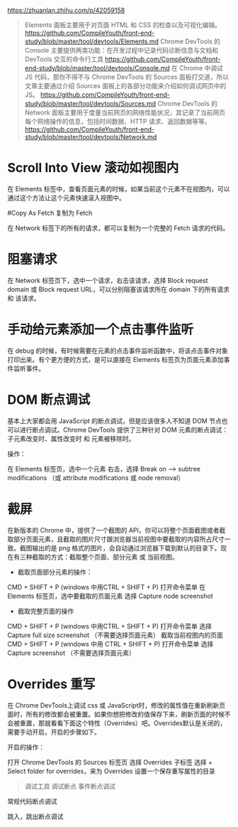 https://zhuanlan.zhihu.com/p/42059158
> Elements 面板主要用于对页面 HTML 和 CSS 的检查以及可视化编辑。
https://github.com/CompileYouth/front-end-study/blob/master/tool/devtools/Elements.md
> Chrome DevTools 的 Console 主要提供两类功能：在开发过程中记录代码诊断信息与文档和 DevTools 交互的命令行工具
https://github.com/CompileYouth/front-end-study/blob/master/tool/devtools/Console.md
> 在 Chrome 中调试 JS 代码，那你不得不与 Chrome DevTools 的 Sources 面板打交道，所以文章主要通过介绍 Sources 面板上的各部分功能来介绍如何调试网页中的 JS。
https://github.com/CompileYouth/front-end-study/blob/master/tool/devtools/Sources.md
> Chrome DevTools 的 Network 面板主要用于度量当前网页的网络性能状况，其记录了当前网页每个网络操作的信息，包括时间数据、HTTP 请求、返回数据等等。
https://github.com/CompileYouth/front-end-study/blob/master/tool/devtools/Network.md
# Scroll Into View 滚动如视图内

在 Elements 标签中，查看页面元素的时候，如果当前这个元素不在视图内，可以通过这个方法让这个元素快速滚入视图中。

#Copy As Fetch 复制为 Fetch

在 Network 标签下的所有的请求，都可以复制为一个完整的 Fetch 请求的代码。

# 阻塞请求

在 Network 标签页下，选中一个请求，右击该请求，选择 Block request domain 或 Block request URL，可以分别阻塞该请求所在 domain 下的所有请求 和 该请求。

# 手动给元素添加一个点击事件监听

在 debug 的时候，有时候需要在元素的点击事件监听函数中，将该点击事件对象打印出来。有个更方便的方式，是可以直接在 Elements 标签页为页面元素添加事件监听事件。

# DOM 断点调试

基本上大家都会用 JavaScript 的断点调试，但是应该很多人不知道 DOM 节点也可以进行断点调试。Chrome DevTools 提供了三种针对 DOM 元素的断点调试：子元素改变时、属性改变时 和 元素被移除时。

操作：

在 Elements 标签页，选中一个元素
右击，选择 Break on --> subtree modifications （或 attribute modifications 或 node removal）

# 截屏

在新版本的 Chrome 中，提供了一个截图的 API，你可以将整个页面截图或者截取部分页面元素，且截取的图片尺寸跟浏览器当前视图中要截取的内容所占尺寸一致。截图输出的是 png 格式的图片，会自动通过浏览器下载到默认的目录下。现在有三种截取的方式：截取整个页面、部分元素 或 当前视图。

- 截取页面部分元素的操作：

CMD + SHIFT + P (windows 中用CTRL + SHIFT + P) 打开命令菜单
在 Elements 标签页，选中要截取的页面元素
选择 Capture node screenshot

- 截取完整页面的操作

CMD + SHIFT + P (windows 中用CTRL + SHIFT + P) 打开命令菜单
选择 Capture full size screenshot （不需要选择页面元素）
截取当前视图内的页面
CMD + SHIFT + P (windows 中用 CTRL + SHIFT + P) 打开命令菜单
选择 Capture screenshot （不需要选择页面元素）

# Overrides 重写

在 Chrome DevTools上调试 css 或 JavaScript时，修改的属性值在重新刷新页面时，所有的修改都会被重置。如果你想把修改的值保存下来，刷新页面的时候不会被重置，那就看看下面这个特性（Overrides）吧。Overrides默认是关闭的，需要手动开启，开启的步骤如下。

开启的操作：

打开 Chrome DevTools 的 Sources 标签页
选择 Overrides 子标签
选择 + Select folder for overrides，来为 Overrides 设置一个保存重写属性的目录

>调试工具 调试断点
事件断点调试

常规代码断点调试

跳入，跳出断点调试
